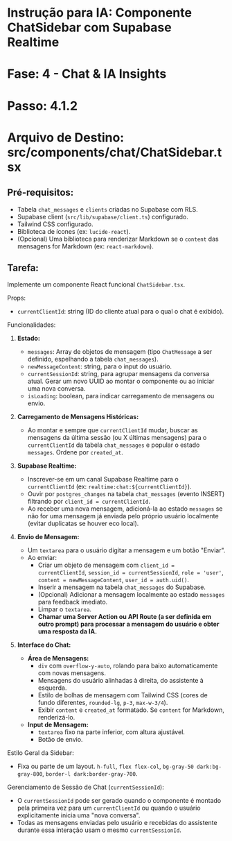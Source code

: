 # Instrução para IA: Componente ChatSidebar com Supabase Realtime
# Fase: 4 - Chat & IA Insights
# Passo: 4.1.2
# Arquivo de Destino: src/components/chat/ChatSidebar.tsx

## Pré-requisitos:
- Tabela `chat_messages` e `clients` criadas no Supabase com RLS.
- Supabase client (`src/lib/supabase/client.ts`) configurado.
- Tailwind CSS configurado.
- Biblioteca de ícones (ex: `lucide-react`).
- (Opcional) Uma biblioteca para renderizar Markdown se o `content` das mensagens for Markdown (ex: `react-markdown`).

## Tarefa:
Implemente um componente React funcional `ChatSidebar.tsx`.

Props:
- `currentClientId`: string (ID do cliente atual para o qual o chat é exibido).

Funcionalidades:
1.  **Estado:**
    - `messages`: Array de objetos de mensagem (tipo `ChatMessage` a ser definido, espelhando a tabela `chat_messages`).
    - `newMessageContent`: string, para o input do usuário.
    - `currentSessionId`: string, para agrupar mensagens da conversa atual. Gerar um novo UUID ao montar o componente ou ao iniciar uma nova conversa.
    - `isLoading`: boolean, para indicar carregamento de mensagens ou envio.

2.  **Carregamento de Mensagens Históricas:**
    - Ao montar e sempre que `currentClientId` mudar, buscar as mensagens da última sessão (ou X últimas mensagens) para o `currentClientId` da tabela `chat_messages` e popular o estado `messages`. Ordene por `created_at`.

3.  **Supabase Realtime:**
    - Inscrever-se em um canal Supabase Realtime para o `currentClientId` (ex: `realtime:chat:${currentClientId}`).
    - Ouvir por `postgres_changes` na tabela `chat_messages` (evento INSERT) filtrando por `client_id = currentClientId`.
    - Ao receber uma nova mensagem, adicioná-la ao estado `messages` se não for uma mensagem já enviada pelo próprio usuário localmente (evitar duplicatas se houver eco local).

4.  **Envio de Mensagem:**
    - Um `textarea` para o usuário digitar a mensagem e um botão "Enviar".
    - Ao enviar:
        - Criar um objeto de mensagem com `client_id = currentClientId`, `session_id = currentSessionId`, `role = 'user'`, `content = newMessageContent`, `user_id = auth.uid()`.
        - Inserir a mensagem na tabela `chat_messages` do Supabase.
        - (Opcional) Adicionar a mensagem localmente ao estado `messages` para feedback imediato.
        - Limpar o `textarea`.
        - **Chamar uma Server Action ou API Route (a ser definida em outro prompt) para processar a mensagem do usuário e obter uma resposta da IA.**

5.  **Interface do Chat:**
    - **Área de Mensagens:**
        - `div` com `overflow-y-auto`, rolando para baixo automaticamente com novas mensagens.
        - Mensagens do usuário alinhadas à direita, do assistente à esquerda.
        - Estilo de bolhas de mensagem com Tailwind CSS (cores de fundo diferentes, `rounded-lg`, `p-3`, `max-w-3/4`).
        - Exibir `content` e `created_at` formatado. Se `content` for Markdown, renderizá-lo.
    - **Input de Mensagem:**
        - `textarea` fixo na parte inferior, com altura ajustável.
        - Botão de envio.

Estilo Geral da Sidebar:
- Fixa ou parte de um layout. `h-full`, `flex flex-col`, `bg-gray-50 dark:bg-gray-800`, `border-l dark:border-gray-700`.

Gerenciamento de Sessão de Chat (`currentSessionId`):
- O `currentSessionId` pode ser gerado quando o componente é montado pela primeira vez para um `currentClientId` ou quando o usuário explicitamente inicia uma "nova conversa".
- Todas as mensagens enviadas pelo usuário e recebidas do assistente durante essa interação usam o mesmo `currentSessionId`.